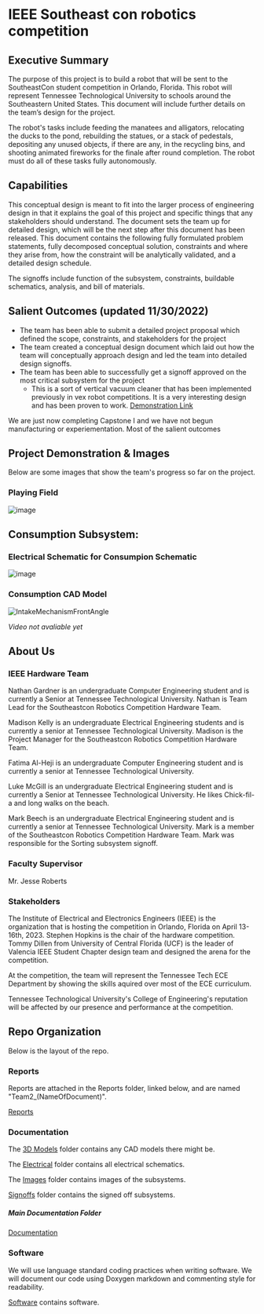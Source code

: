 # **IEEE Southeast con robotics competition**

## **Executive Summary**

The purpose of this project is to build a robot that will be sent to the SoutheastCon student competition in Orlando, Florida. This robot will represent Tennessee Technological University to schools around the Southeastern United States. This document will include further details on the team’s design for the project.

The robot's tasks include feeding the manatees and alligators, relocating the ducks to the pond, rebuilding the statues, or a stack of pedestals, depositing any unused objects, if there are any, in the recycling bins, and shooting animated fireworks for the finale after round completion. The robot must do all of these tasks fully autonomously.

## **Capabilities**

This conceptual design is meant to fit into the larger process of engineering design in that it explains the goal of this project and specific things that any stakeholders should understand. The document sets the team up for detailed design, which will be the next step after this document has been released. This document contains the following fully formulated problem statements, fully decomposed conceptual solution, constraints and where they arise from, how the constraint will be analytically validated, and a detailed design schedule. 

The signoffs include function of the subsystem, constraints, buildable schematics, analysis, and bill of materials.

## **Salient Outcomes (updated 11/30/2022)**

* The team has been able to submit a detailed project proposal which defined the scope, constraints, and stakeholders for the project
* The team created a conceptual design document which laid out how the team will conceptually approach design and led the team into detailed design signoffs. 
* The team has been able to successfully get a signoff approved on the most critical subsystem for the project
  * This is a sort of vertical vacuum cleaner that has been implemented previously in vex robot competitions. It is a very interesting design and has been proven to work. [Demonstration Link](https://youtu.be/RCfMzZY3lC0?t=230)
  
We are just now completing Capstone I and we have not begun manufacturing or experiementation. Most of the salient outcomes 

## **Project Demonstration & Images**

Below are some images that show the team's progress so far on the project.

### **Playing Field**
![image](https://user-images.githubusercontent.com/30758520/202878257-abfdcb97-adcb-41a7-911d-a3a19630d73c.png)

## **Consumption Subsystem:**

### **Electrical Schematic for Consumpion Schematic**
![image](https://user-images.githubusercontent.com/30758520/203184746-a586aec1-197b-4342-a30f-c6afef5b303f.png)

### **Consumption CAD Model**
![IntakeMechanismFrontAngle](https://user-images.githubusercontent.com/30758520/201001842-7290913f-ed47-4942-937a-cfcf2d664771.png)

*Video not avaliable yet*

## **About Us**

### **IEEE Hardware Team**

Nathan Gardner is an undergraduate Computer Engineering student and is currently a Senior at Tennessee Technological University. Nathan is Team Lead for the Southeastcon Robotics Competition Hardware Team.

Madison Kelly is an undergraduate Electrical Engineering students and is currently a senior at Tennessee Technological University. Madison is the Project Manager for the Southeastcon Robotics Competition Hardware Team.

Fatima Al-Heji is an undergraduate Computer Engineering student and is currently a senior at Tennessee Technological University.

Luke McGill is an undergraduate Electrical Engineering student and is currently a Senior at Tennessee Technological University. He likes Chick-fil-a and long walks on the beach.

Mark Beech is an undergraduate Electrical Engineering student and is currently a senior at Tennessee Technological University. Mark is a member of the Southeastcon Robotics Competition Hardware Team. Mark was responsible for the Sorting subsystem signoff.


### **Faculty Supervisor**

Mr. Jesse Roberts

### **Stakeholders**

The Institute of Electrical and Electronics Engineers (IEEE) is the organization that is hosting the competition in Orlando, Florida on April 13-16th, 2023. Stephen Hopkins is the chair of the hardware competition. Tommy Dillen from University of Central Florida (UCF) is the leader of Valencia IEEE Student Chapter design team and designed the arena for the competition.

At the competition, the team will represent the Tennessee Tech ECE Department by showing the skills aquired over most of the ECE curriculum.

Tennessee Technological University's College of Engineering's reputation will be affected by our presence and performance at the competition.

## **Repo Organization**

Below is the layout of the repo.

### **Reports**

Reports are attached in the Reports folder, linked below, and are named "Team2_(NameOfDocument)".

[Reports](/Reports/)

### **Documentation**

The [3D Models](/Documentation/3D%20Models) folder contains any CAD models there might be.

The [Electrical](/Documentation/Electrical) folder contains all electrical schematics.

The [Images](/Documentation/Images) folder contains images of the subsystems.

[Signoffs](/Documentation/Signoffs) folder contains the signed off subsystems.

##### **Main Documentation Folder**

[Documentation](/Documentation/)

### **Software**

We will use language standard coding practices when writing software. We will document our code using Doxygen markdown and commenting style for readability. 

[Software](/Software/) contains software.
